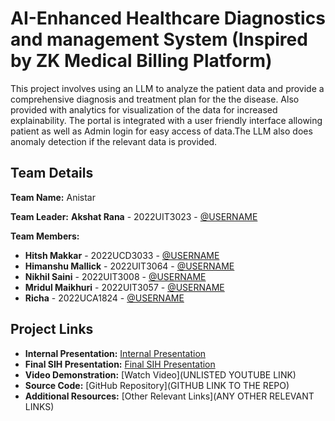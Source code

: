 # AI-Enhanced Healthcare Diagnostics and management System (Inspired by ZK Medical Billing Platform)
This project involves using an LLM to analyze the patient data and provide a comprehensive diagnosis and treatment plan for the the disease. Also provided with analytics for visualization of the data for increased explainability. The portal is integrated with a user friendly interface allowing patient as well as Admin login for easy access of data.The LLM also does anomaly detection if the relevant data is provided.

## Team Details

**Team Name:** Anistar

**Team Leader:** **Akshat Rana** - 2022UIT3023 - [@USERNAME](https://github.com/USERNAME)

**Team Members:**
- **Hitsh Makkar** - 2022UCD3033 - [@USERNAME](https://github.com/hiteshmk05)
- **Himanshu Mallick** - 2022UIT3064 - [@USERNAME](https://github.com/himanshumallickgit)
- **Nikhil Saini** - 2022UIT3008 - [@USERNAME](https://github.com/nikhilpro425)
- **Mridul Maikhuri** - 2022UIT3057 - [@USERNAME](https://github.com/mridulmaikhuri)
- **Richa** - 2022UCA1824 - [@USERNAME](https://github.com/USERNAME)

## Project Links

- **Internal Presentation:** [Internal Presentation](https://github.com/mridulmaikhuri/sih/blob/main/files/internal.pdf)
- **Final SIH Presentation:** [Final SIH Presentation](https://github.com/mridulmaikhuri/sih/blob/main/files/external%20.pdf)
- **Video Demonstration:** [Watch Video](UNLISTED YOUTUBE LINK)
- **Source Code:** [GitHub Repository](GITHUB LINK TO THE REPO)
- **Additional Resources:** [Other Relevant Links](ANY OTHER RELEVANT LINKS)
